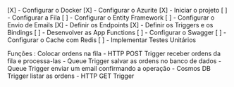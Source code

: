 [X] - Configurar o Docker
[X] - Configurar o Azurite
[X] - Iniciar o projeto
[ ] - Configurar a Fila
[ ] - Configurar o Entity Framework
[ ] - Configurar o Envio de Emails
[X] - Definir os Endpoints
[X] - Definir os Triggers e os Bindings
[ ] - Desenvolver as App Functions
[ ] - Configurar o Swagger
[ ] - Configurar o Cache com Redis
[ ] - Implementar Testes Unitários

Funções : 
  Colocar ordens na fila                  - HTTP POST Trigger
  receber ordens da fila e processa-las   - Queue Trigger
  salvar as ordens no banco de dados      - Queue Trigger
  enviar um email confirmando a operação  - Cosmos DB Trigger
  listar as ordens                        - HTTP GET Trigger

